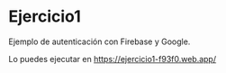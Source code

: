 # Ejercicio1
Ejemplo de autenticación con Firebase y Google.

Lo puedes ejecutar en https://ejercicio1-f93f0.web.app/
